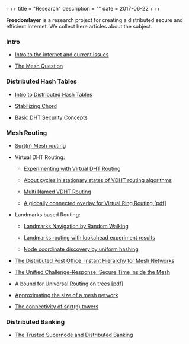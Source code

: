 +++
title = "Research"
description = ""
date = 2017-06-22
+++

**Freedomlayer** is a research project for creating a distributed secure and
efficient Internet. We collect here articles about the subject.

### Intro

-   [Intro to the internet and current issues](
    research/intro_internet)


-   [The Mesh Question](
    research/mesh_question)


### Distributed Hash Tables


-   [Intro to Distributed Hash Tables](
    research/dht_intro)

-   [Stabilizing Chord](
    research/chord_stabilize)

-   [Basic DHT Security Concepts](
    research/dht_basic_security)


### Mesh Routing

-   [Sqrt(n) Mesh routing](
    {filename}/articles/freedomlayer/sqrt_n_routing/sqrt_n_routing.mdown)

-   Virtual DHT Routing:
    -   [Experimenting with Virtual DHT Routing](
        {filename}/articles/freedomlayer/exp_virtual_dht_routing/exp_virtual_dht_routing.mdown)

    -   [About cycles in stationary states of VDHT routing algorithms](
        {filename}/articles/freedomlayer/vdht_cycles_rounds/vdht_cycles_rounds.mdown)

    -   [Multi Named VDHT Routing](
        {filename}/articles/freedomlayer/multi_named_vdht_routing/multi_named_vdht_routing.mdown)

    -   [A globally connected overlay for Virtual Ring Routing [pdf]](
        {filename}/articles/assets/chord_connected_routing.pdf)

-   Landmarks based Routing:
    -   [Landmarks Navigation by Random Walking](
        {filename}/articles/freedomlayer/landmarks_navigation_rw/landmarks_navigation_rw.mdown)

    -   [Landmarks routing with lookahead experiment results](
        {filename}/articles/freedomlayer/landmarks_lookahead/landmarks_lookahead.mdown)

    -   [Node coordinate discovery by uniform hashing](
        {filename}/articles/freedomlayer/landmarks_discovery_hashing/landmarks_discovery_hashing.mdown)

-   [The Distributed Post Office: Instant Hierarchy for Mesh Networks](
    {filename}/articles/freedomlayer/dist_post_office/dist_post_office.mdown)


-   [The Unified Challenge-Response: Secure Time inside the Mesh](
    {filename}/articles/freedomlayer/unified_challenge_response/unified_challenge_response.mdown)

-   [A bound for Universal Routing on trees [pdf]](
    {filename}/articles/assets/bounds_universal_tree_routing.pdf)

-   [Approximating the size of a mesh network](
    {filename}/articles/freedomlayer/approximate_net_size/approximate_net_size.mdown)

-   [The connectivity of sqrt(n) towers](
    {filename}/articles/freedomlayer/connectivity_towers/connectivity_towers.mdown)



### Distributed Banking

-   [The Trusted Supernode and Distributed Banking](
    {filename}/articles/freedomlayer/dist_bank/dist_bank.mdown)

